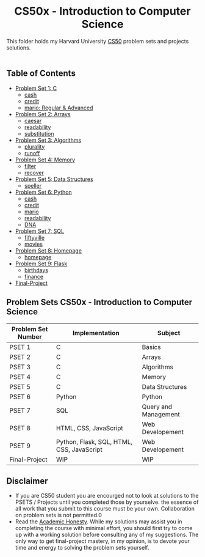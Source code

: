 <h1 align="center"> CS50x - Introduction to Computer Science </h1>

This folder holds my Harvard University <a href="https://cs50.harvard.edu/x/2022/">CS50</a> problem sets and projects solutions.
<br/><br/>

## Table of Contents

- [Problem Set 1: C](pset1-c)
  - [cash](pset1-c/cash)
  - [credit](pset1-c/credit)
  - [mario: Regular & Advanced](pset1-c/mario)
- [Problem Set 2: Arrays](pset2-arrays)
  - [caesar](pset2-arrays/caesar)
  - [readability](pset2-arrays/readability)
  - [substitution](pset2-arrays/substitution)
- [Problem Set 3: Algorithms](pset3-algorithms-algorithms)
  - [plurality](pset3-algorithms/plurality)
  - [runoff](pset3-algorithms/runoff)
- [Problem Set 4: Memory](pset4-memory)
  - [filter](pset4-memory/filter)
  - [recover](pset4-memory/recover)
- [Problem Set 5: Data Structures](pset5-data-structures)
  - [speller](pset5-data-structures/speller)
- [Problem Set 6: Python](pset6-python)
  - [cash](pset6-python/cash)
  - [credit](pset6-python/credit)
  - [mario](pset6-python/mario)
  - [readability](pset6-python/readability)
  - [DNA](pset6-python/DNA)
- [Problem Set 7: SQL](pset7-sql)
  - [fiftyville](pset7-sql/fiftyville)
  - [movies](pset7-sql/movies)
- [Problem Set 8: Homepage](pset8-html-css-js)
  - [homepage](pset8-html-css-js/homepage)
- [Problem Set 9: Flask](pset9-flask)
  - [birthdays](pset9-flask/birthdays)  
  - [finance](pset9-flask/finance)
- [Final-Project](final-project)

## Problem Sets CS50x - Introduction to Computer Science

| Problem Set Number | Implementation                     | Subject              |
| ------------------ | ---------------------------------- | -------------------- |
| PSET 1             | C                                  | Basics               |
| PSET 2             | C                                  | Arrays               |
| PSET 3             | C                                  | Algorithms           |
| PSET 4             | C                                  | Memory               |
| PSET 5             | C                                  | Data Structures      |
| PSET 6             | Python                             | Python               |
| PSET 7             | SQL                                | Query and Management |
| PSET 8             | HTML, CSS, JavaScript              | Web Developement     |
| PSET 9             | Python, Flask, SQL, HTML, CSS, JavaScript | Web Developement     |
| Final-Project      | WIP                                | WIP                  |

## Disclaimer

- If you are CS50 student you are encourged not to look at solutions to the PSETS / Projects until you completed those by yourselve. the essence of all work that you submit to this course must be your own. Collaboration on problem sets is not permitted.0
- Read the [Academic Honesty](https://cs50.harvard.edu/x/2021/honesty/). While my solutions may assist you in completing the course with minimal effort, you should first try to come up with a working solution before consulting any of my suggestions. The only way to get final-project mastery, in my opinion, is to devote your time and energy to solving the problem sets yourself.
